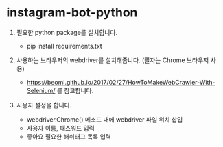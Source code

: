 # instagram-bot-python

1) 필요한 python package를 설치합니다.
    - pip install requirements.txt

2) 사용하는 브라우저의 webdriver를 설치해줍니다. (필자는 Chrome 브라우저 사용)
    - https://beomi.github.io/2017/02/27/HowToMakeWebCrawler-With-Selenium/ 를 참고합니다.

3) 사용자 설정을 합니다.
    - webdriver.Chrome() 메소드 내에 webdriver 파일 위치 삽입
    - 사용자 이름, 패스워드 입력
    - 좋아요 필요한 해쉬태그 목록 입력

